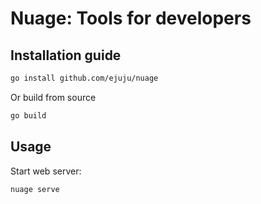 # Nuage: Tools for developers

## Installation guide

```bash
go install github.com/ejuju/nuage
```

Or build from source
```bash
go build
```

## Usage

Start web server:
```bash
nuage serve
```
